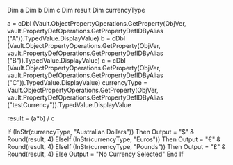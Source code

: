 Dim a
Dim b
Dim c
Dim result
Dim currencyType

a = cDbl (Vault.ObjectPropertyOperations.GetProperty(ObjVer, vault.PropertyDefOperations.GetPropertyDefIDByAlias ("A")).TypedValue.DisplayValue)
b = cDbl (Vault.ObjectPropertyOperations.GetProperty(ObjVer, vault.PropertyDefOperations.GetPropertyDefIDByAlias ("B")).TypedValue.DisplayValue)
c = cDbl (Vault.ObjectPropertyOperations.GetProperty(ObjVer, vault.PropertyDefOperations.GetPropertyDefIDByAlias ("C")).TypedValue.DisplayValue)
currencyType = Vault.ObjectPropertyOperations.GetProperty(ObjVer, vault.PropertyDefOperations.GetPropertyDefIDByAlias ("testCurrency")).TypedValue.DisplayValue

result = (a*b) / c

If (InStr(currencyType, "Australian Dollars")) Then
  Output = "$" & Round(result, 4)
ElseIf (InStr(currencyType, "Euros")) Then
  Output = "€" & Round(result, 4)
ElseIf (InStr(currencyType, "Pounds")) Then
  Output = "£" & Round(result, 4)
Else 
  Output = "No Currency Selected"
End If